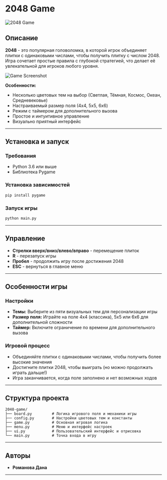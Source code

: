 # 2048 Game

![2048 Game](https://github.com/user-attachments/assets/e0f8475b-f1f7-4994-a208-c469a98a9fa3)

## Описание

**2048** - это популярная головоломка, в которой игрок объединяет плитки с одинаковыми числами, чтобы получить плитку с числом 2048. Игра сочетает простые правила с глубокой стратегией, что делает её увлекательной для игроков любого уровня.

![Game Screenshot](https://github.com/user-attachments/assets/7ec3a963-42d8-4ce5-abc0-bf3a0ee69412)

**Особенности:**
- Несколько цветовых тем на выбор (Светлая, Тёмная, Космос, Океан, Средневековье)
- Настраиваемый размер поля (4x4, 5x5, 6x6)
- Режим с таймером для дополнительного вызова
- Простое и интуитивное управление
- Визуально приятный интерфейс

---

## Установка и запуск

### Требования
- Python 3.6 или выше
- Библиотека Pygame

### Установка зависимостей
```bash
pip install pygame
```

### Запуск игры
```bash
python main.py
```

---

## Управление

- **Стрелки вверх/вниз/влево/вправо** - перемещение плиток
- **R** - перезапуск игры
- **Пробел** - продолжить игру после достижения 2048
- **ESC** - вернуться в главное меню

---

## Особенности игры

### Настройки
- **Темы:** Выберите из пяти визуальных тем для персонализации игры
- **Размер поля:** Играйте на поле 4x4 (классика), 5x5 или 6x6 для дополнительной сложности
- **Таймер:** Включите ограничение по времени для дополнительного вызова

### Игровой процесс
- Объединяйте плитки с одинаковыми числами, чтобы получить более высокие значения
- Достигните плитки 2048, чтобы выиграть (но можно продолжать играть дальше!)
- Игра заканчивается, когда поле заполнено и нет возможных ходов

---

## Структура проекта

```
2048-game/
├── board.py         # Логика игрового поля и механики игры
├── config.py        # Настройки цветовых тем и константы
├── game.py          # Основная игровая логика
├── menu.py          # Меню и интерфейс настроек
├── ui.py            # Пользовательский интерфейс и отрисовка
└── main.py          # Точка входа в игру
```

---

## Авторы

- **Романова Дана**

---
